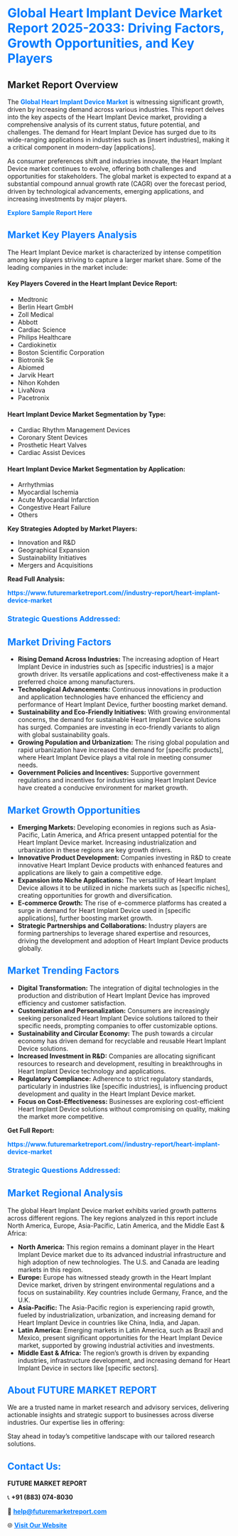<h1 style="color: #007BFF;">Global Heart Implant Device Market Report 2025-2033: Driving Factors, Growth Opportunities, and Key Players</h1>

<section id="overview">
<h2>Market Report Overview</h2>
<p>The <a href="https://www.futuremarketreport.com//industry-report/heart-implant-device-market" style="color: #007BFF; text-decoration: none;"><strong>Global Heart Implant Device Market</strong></a> is witnessing significant growth, driven by increasing demand across various industries. This report delves into the key aspects of the Heart Implant Device market, providing a comprehensive analysis of its current status, future potential, and challenges. The demand for Heart Implant Device has surged due to its wide-ranging applications in industries such as [insert industries], making it a critical component in modern-day [applications].</p>
<p>As consumer preferences shift and industries innovate, the Heart Implant Device market continues to evolve, offering both challenges and opportunities for stakeholders. The global market is expected to expand at a substantial compound annual growth rate (CAGR) over the forecast period, driven by technological advancements, emerging applications, and increasing investments by major players.</p>
</section>

<section id="overview">
<p><a href="https://www.futuremarketreport.com//request-sample/reportId=79339" style="color: #007BFF; text-decoration: none;"><strong>Explore Sample Report Here</strong></a></p>
</section>

<section id="key-players">
<h2 style="color: #007BFF;">Market Key Players Analysis</h2>
<p>The Heart Implant Device market is characterized by intense competition among key players striving to capture a larger market share. Some of the leading companies in the market include:</p>
<h4>Key Players Covered in the Heart Implant Device Report:</h4>
<ul><li>Medtronic</li><li>Berlin Heart GmbH</li><li>Zoll Medical</li><li>Abbott</li><li>Cardiac Science</li><li>Philips Healthcare</li><li>Cardiokinetix</li><li>Boston Scientific Corporation</li><li>Biotronik Se</li><li>Abiomed</li><li>Jarvik Heart</li><li>Nihon Kohden</li><li>LivaNova</li><li>Pacetronix</li></ul>
<h4>Heart Implant Device Market Segmentation by Type:</h4>
<ul><li>Cardiac Rhythm Management Devices</li><li>Coronary Stent Devices</li><li>Prosthetic Heart Valves</li><li>Cardiac Assist Devices</li></ul>

<h4>Heart Implant Device Market Segmentation by Application:</h4>
<ul><li>Arrhythmias</li><li>Myocardial Ischemia</li><li>Acute Myocardial Infarction</li><li>Congestive Heart Failure</li><li>Others</li></ul>
<p><strong>Key Strategies Adopted by Market Players:</strong></p>
<ul>
<li>Innovation and R&D</li>
<li>Geographical Expansion</li>
<li>Sustainability Initiatives</li>
<li>Mergers and Acquisitions</li>
</ul>
</section>

<section>
<p><strong>Read Full Analysis: </strong></p><a href="https://www.futuremarketreport.com//industry-report/heart-implant-device-market" style="color: #007BFF; text-decoration: none;"><strong>https://www.futuremarketreport.com//industry-report/heart-implant-device-market</strong></a>
<h3 style="color: #007BFF;">Strategic Questions Addressed:</h3>
</section>

<section id="driving-factors">
<h2 style="color: #007BFF;">Market Driving Factors</h2>
<ul>
<li><strong>Rising Demand Across Industries:</strong> The increasing adoption of Heart Implant Device in industries such as [specific industries] is a major growth driver. Its versatile applications and cost-effectiveness make it a preferred choice among manufacturers.</li>
<li><strong>Technological Advancements:</strong> Continuous innovations in production and application technologies have enhanced the efficiency and performance of Heart Implant Device, further boosting market demand.</li>
<li><strong>Sustainability and Eco-Friendly Initiatives:</strong> With growing environmental concerns, the demand for sustainable Heart Implant Device solutions has surged. Companies are investing in eco-friendly variants to align with global sustainability goals.</li>
<li><strong>Growing Population and Urbanization:</strong> The rising global population and rapid urbanization have increased the demand for [specific products], where Heart Implant Device plays a vital role in meeting consumer needs.</li>
<li><strong>Government Policies and Incentives:</strong> Supportive government regulations and incentives for industries using Heart Implant Device have created a conducive environment for market growth.</li>
</ul>
</section>

<section id="growth-opportunities">
<h2 style="color: #007BFF;">Market Growth Opportunities</h2>
<ul>
<li><strong>Emerging Markets:</strong> Developing economies in regions such as Asia-Pacific, Latin America, and Africa present untapped potential for the Heart Implant Device market. Increasing industrialization and urbanization in these regions are key growth drivers.</li>
<li><strong>Innovative Product Development:</strong> Companies investing in R&D to create innovative Heart Implant Device products with enhanced features and applications are likely to gain a competitive edge.</li>
<li><strong>Expansion into Niche Applications:</strong> The versatility of Heart Implant Device allows it to be utilized in niche markets such as [specific niches], creating opportunities for growth and diversification.</li>
<li><strong>E-commerce Growth:</strong> The rise of e-commerce platforms has created a surge in demand for Heart Implant Device used in [specific applications], further boosting market growth.</li>
<li><strong>Strategic Partnerships and Collaborations:</strong> Industry players are forming partnerships to leverage shared expertise and resources, driving the development and adoption of Heart Implant Device products globally.</li>
</ul>
</section>

<section id="trending-factors">
<h2 style="color: #007BFF;">Market Trending Factors</h2>
<ul>
<li><strong>Digital Transformation:</strong> The integration of digital technologies in the production and distribution of Heart Implant Device has improved efficiency and customer satisfaction.</li>
<li><strong>Customization and Personalization:</strong> Consumers are increasingly seeking personalized Heart Implant Device solutions tailored to their specific needs, prompting companies to offer customizable options.</li>
<li><strong>Sustainability and Circular Economy:</strong> The push towards a circular economy has driven demand for recyclable and reusable Heart Implant Device solutions.</li>
<li><strong>Increased Investment in R&D:</strong> Companies are allocating significant resources to research and development, resulting in breakthroughs in Heart Implant Device technology and applications.</li>
<li><strong>Regulatory Compliance:</strong> Adherence to strict regulatory standards, particularly in industries like [specific industries], is influencing product development and quality in the Heart Implant Device market.</li>
<li><strong>Focus on Cost-Effectiveness:</strong> Businesses are exploring cost-efficient Heart Implant Device solutions without compromising on quality, making the market more competitive.</li>
</ul>
</section>

<section>
<p><strong>Get Full Report: </strong></p><a href="https://www.futuremarketreport.com//industry-report/heart-implant-device-market" style="color: #007BFF; text-decoration: none;"><strong>https://www.futuremarketreport.com//industry-report/heart-implant-device-market</strong></a>
<h3 style="color: #007BFF;">Strategic Questions Addressed:</h3>
</section>


<section id="regional-analysis">
<h2 style="color: #007BFF;">Market Regional Analysis</h2>
<p>The global Heart Implant Device market exhibits varied growth patterns across different regions. The key regions analyzed in this report include North America, Europe, Asia-Pacific, Latin America, and the Middle East & Africa:</p>
<ul>
<li><strong>North America:</strong> This region remains a dominant player in the Heart Implant Device market due to its advanced industrial infrastructure and high adoption of new technologies. The U.S. and Canada are leading markets in this region.</li>
<li><strong>Europe:</strong> Europe has witnessed steady growth in the Heart Implant Device market, driven by stringent environmental regulations and a focus on sustainability. Key countries include Germany, France, and the U.K.</li>
<li><strong>Asia-Pacific:</strong> The Asia-Pacific region is experiencing rapid growth, fueled by industrialization, urbanization, and increasing demand for Heart Implant Device in countries like China, India, and Japan.</li>
<li><strong>Latin America:</strong> Emerging markets in Latin America, such as Brazil and Mexico, present significant opportunities for the Heart Implant Device market, supported by growing industrial activities and investments.</li>
<li><strong>Middle East & Africa:</strong> The region’s growth is driven by expanding industries, infrastructure development, and increasing demand for Heart Implant Device in sectors like [specific sectors].</li>
</ul>
</section>

<footer>
<h2 style="color: #007BFF;">About FUTURE MARKET REPORT</h2>
<p>We are a trusted name in market research and advisory services, delivering actionable insights and strategic support to businesses across diverse industries. Our expertise lies in offering:</p>

<p>Stay ahead in today’s competitive landscape with our tailored research solutions.</p>

<h2 style="color: #007BFF;">Contact Us:</h2>
<p><strong>FUTURE MARKET REPORT</strong></p>
<p>📞 <strong>+91 (883) 074-8030</strong></p>
<p>📧 <strong><a href="mailto:help@futuremarketreport.com" style="color: #007BFF;">help@futuremarketreport.com</a></strong></p>
<p>🌐 <strong><a href="https://www.futuremarketreport.com/" style="color: #007BFF;">Visit Our Website</a></strong></p>
</footer>